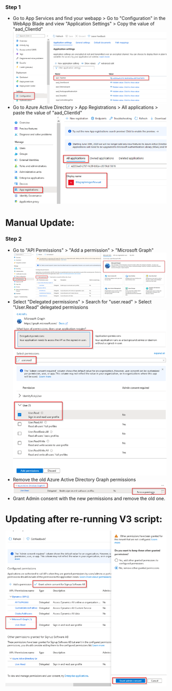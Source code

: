### Step 1
* Go to App Services and find your webapp > Go to "Configuration" in the WebApp Blade and view "Application Settings" > Copy the value of "aad_ClientId"
![Appservice](/MSGraphAPI/AppPermissionMig1.png)
* Go to Azure Active Directory > App Registrations > All applications > paste the value of "aad_ClientId" 
![Appservice](/MSGraphAPI/AppPermissionMig2.png)

# Manual Update:
### Step 2
* Go to "API Permissions" > "Add a permission" > "Microsoft Graph"
![Appservice](/MSGraphAPI/AppPermissionMig3.png)
* Select "Delegated permissions" > Search for "user.read" > Select "User.Read" delegated permissions 
![Appservice](/MSGraphAPI/AppPermissionMig4.png)
* Remove the old Azure Active Directory Graph permissions
![Appservice](/MSGraphAPI/AppPermissionMig5.png)
* Grant Admin consent with the new permissions and remove the old one.

# Updating after re-running V3 script:
 ![Appservice](/MSGraphAPI/AppPermissionMigV3.png)
